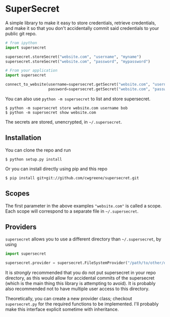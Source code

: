 # SuperSecret

A simple library to make it easy to store credentials, retrieve credentials,
and make it so that you don't accidentally commit said credentials to your public
git repo.

```python
# from ipython
import supersecret

supersecret.storeSecret("website.com", "username", "myname")
supersecret.storeSecret("website.com", "password", "mypassword")

# From your application
import supersecret

connect_to_website(username=supersecret.getSecret("website.com", "username"),
                   password=supersecret.getSecret("website.com", "password"))
```

You can also use `python -m supersecret` to list and store supersecret.

```
$ python -m supersecret store website.com username bob
$ python -m supersecret show website.com
```

The secrets are stored, unencrypted, in `~/.supersecret`.

## Installation

You can clone the repo and run

```shell
$ python setup.py install
```

Or you can install directly using pip and this repo

```shell
$ pip install git+git://github.com/cwgreene/supersecret.git
```

## Scopes

The first parameter in the above examples `"website.com"`
is called a scope. Each scope will correspond to a separate file in
`~/.supersecret`.

## Providers

`supersecret` allows you to use a different directory than `~/.supersecret`,
by using

```python
import supersecret

supersecret.provider = supersecret.FileSystemProvider("/path/to/other/directory")
```

It is *strongly* recommended that you do not put supersecret in your repo
directory, as this would allow for accidental commits of the supersecret
(which is the main thing this library is attempting to avoid). It is
probably also recommended not to have multiple user access to this
directory.

Theoretically, you can create a new provider class; checkout `supersecret.py`
for the required functions to be implemented. I'll probably make this
interface explicit sometime with inheritance.
